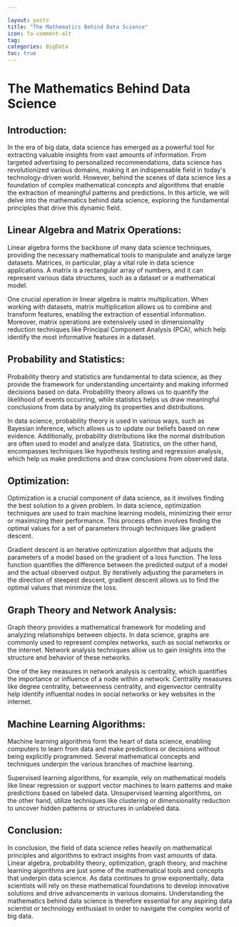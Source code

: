 ```yaml
---

layout: posts
title: "The Mathematics Behind Data Science"
icon: fa-comment-alt
tag:      
categories: BigData
toc: true
---
```




# The Mathematics Behind Data Science

## Introduction:

In the era of big data, data science has emerged as a powerful tool for extracting valuable insights from vast amounts of information. From targeted advertising to personalized recommendations, data science has revolutionized various domains, making it an indispensable field in today's technology-driven world. However, behind the scenes of data science lies a foundation of complex mathematical concepts and algorithms that enable the extraction of meaningful patterns and predictions. In this article, we will delve into the mathematics behind data science, exploring the fundamental principles that drive this dynamic field.

## Linear Algebra and Matrix Operations:

Linear algebra forms the backbone of many data science techniques, providing the necessary mathematical tools to manipulate and analyze large datasets. Matrices, in particular, play a vital role in data science applications. A matrix is a rectangular array of numbers, and it can represent various data structures, such as a dataset or a mathematical model.

One crucial operation in linear algebra is matrix multiplication. When working with datasets, matrix multiplication allows us to combine and transform features, enabling the extraction of essential information. Moreover, matrix operations are extensively used in dimensionality reduction techniques like Principal Component Analysis (PCA), which help identify the most informative features in a dataset.

## Probability and Statistics:

Probability theory and statistics are fundamental to data science, as they provide the framework for understanding uncertainty and making informed decisions based on data. Probability theory allows us to quantify the likelihood of events occurring, while statistics helps us draw meaningful conclusions from data by analyzing its properties and distributions.

In data science, probability theory is used in various ways, such as Bayesian inference, which allows us to update our beliefs based on new evidence. Additionally, probability distributions like the normal distribution are often used to model and analyze data. Statistics, on the other hand, encompasses techniques like hypothesis testing and regression analysis, which help us make predictions and draw conclusions from observed data.

## Optimization:

Optimization is a crucial component of data science, as it involves finding the best solution to a given problem. In data science, optimization techniques are used to train machine learning models, minimizing their error or maximizing their performance. This process often involves finding the optimal values for a set of parameters through techniques like gradient descent.

Gradient descent is an iterative optimization algorithm that adjusts the parameters of a model based on the gradient of a loss function. The loss function quantifies the difference between the predicted output of a model and the actual observed output. By iteratively adjusting the parameters in the direction of steepest descent, gradient descent allows us to find the optimal values that minimize the loss.

## Graph Theory and Network Analysis:

Graph theory provides a mathematical framework for modeling and analyzing relationships between objects. In data science, graphs are commonly used to represent complex networks, such as social networks or the internet. Network analysis techniques allow us to gain insights into the structure and behavior of these networks.

One of the key measures in network analysis is centrality, which quantifies the importance or influence of a node within a network. Centrality measures like degree centrality, betweenness centrality, and eigenvector centrality help identify influential nodes in social networks or key websites in the internet.

## Machine Learning Algorithms:

Machine learning algorithms form the heart of data science, enabling computers to learn from data and make predictions or decisions without being explicitly programmed. Several mathematical concepts and techniques underpin the various branches of machine learning.

Supervised learning algorithms, for example, rely on mathematical models like linear regression or support vector machines to learn patterns and make predictions based on labeled data. Unsupervised learning algorithms, on the other hand, utilize techniques like clustering or dimensionality reduction to uncover hidden patterns or structures in unlabeled data.

## Conclusion:

In conclusion, the field of data science relies heavily on mathematical principles and algorithms to extract insights from vast amounts of data. Linear algebra, probability theory, optimization, graph theory, and machine learning algorithms are just some of the mathematical tools and concepts that underpin data science. As data continues to grow exponentially, data scientists will rely on these mathematical foundations to develop innovative solutions and drive advancements in various domains. Understanding the mathematics behind data science is therefore essential for any aspiring data scientist or technology enthusiast in order to navigate the complex world of big data.